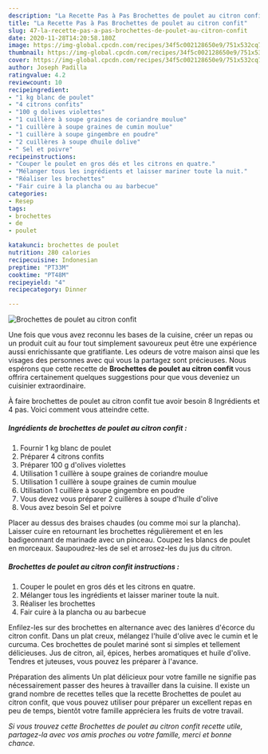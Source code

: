 ```yaml
---
description: "La Recette Pas à Pas Brochettes de poulet au citron confit"
title: "La Recette Pas à Pas Brochettes de poulet au citron confit"
slug: 47-la-recette-pas-a-pas-brochettes-de-poulet-au-citron-confit
date: 2020-11-28T14:20:58.180Z
image: https://img-global.cpcdn.com/recipes/34f5c002128650e9/751x532cq70/brochettes-de-poulet-au-citron-confit-photo-principale-de-la-recette.jpg
thumbnail: https://img-global.cpcdn.com/recipes/34f5c002128650e9/751x532cq70/brochettes-de-poulet-au-citron-confit-photo-principale-de-la-recette.jpg
cover: https://img-global.cpcdn.com/recipes/34f5c002128650e9/751x532cq70/brochettes-de-poulet-au-citron-confit-photo-principale-de-la-recette.jpg
author: Joseph Padilla
ratingvalue: 4.2
reviewcount: 10
recipeingredient:
- "1 kg blanc de poulet"
- "4 citrons confits"
- "100 g dolives violettes"
- "1 cuillère à soupe graines de coriandre moulue"
- "1 cuillère à soupe graines de cumin moulue"
- "1 cuillère à soupe gingembre en poudre"
- "2 cuillères à soupe dhuile dolive"
- " Sel et poivre"
recipeinstructions:
- "Couper le poulet en gros dés et les citrons en quatre."
- "Mélanger tous les ingrédients et laisser mariner toute la nuit."
- "Réaliser les brochettes"
- "Fair cuire à la plancha ou au barbecue"
categories:
- Resep
tags:
- brochettes
- de
- poulet

katakunci: brochettes de poulet 
nutrition: 280 calories
recipecuisine: Indonesian
preptime: "PT33M"
cooktime: "PT48M"
recipeyield: "4"
recipecategory: Dinner

---
```



![Brochettes de poulet au citron confit](https://img-global.cpcdn.com/recipes/34f5c002128650e9/751x532cq70/brochettes-de-poulet-au-citron-confit-photo-principale-de-la-recette.jpg)

Une fois que vous avez reconnu les bases de la cuisine, créer un repas ou un produit cuit au four tout simplement savoureux peut être une expérience aussi enrichissante que gratifiante. Les odeurs de votre maison ainsi que les visages des personnes avec qui vous la partagez sont précieuses. Nous espérons que cette recette de <strong> Brochettes de poulet au citron confit </strong> vous offrira certainement quelques suggestions pour que vous deveniez un cuisinier extraordinaire.

<!--inarticleads1-->

À faire brochettes de poulet au citron confit tue avoir besoin 8 Ingrédients et 4 pas. Voici comment vous atteindre cette.

##### Ingrédients de brochettes de poulet au citron confit :

1. Fournir 1 kg blanc de poulet
1. Préparer 4 citrons confits
1. Préparer 100 g d&#39;olives violettes
1. Utilisation 1 cuillère à soupe graines de coriandre moulue
1. Utilisation 1 cuillère à soupe graines de cumin moulue
1. Utilisation 1 cuillère à soupe gingembre en poudre
1. Vous devez vous préparer 2 cuillères à soupe d&#39;huile d&#39;olive
1. Vous avez besoin  Sel et poivre


Placer au dessus des braises chaudes (ou comme moi sur la plancha). Laisser cuire en retournant les brochettes régulièrement et en les badigeonnant de marinade avec un pinceau. Coupez les blancs de poulet en morceaux. Saupoudrez-les de sel et arrosez-les du jus du citron. 

<!--inarticleads2-->

##### Brochettes de poulet au citron confit instructions :

1. Couper le poulet en gros dés et les citrons en quatre.
1. Mélanger tous les ingrédients et laisser mariner toute la nuit.
1. Réaliser les brochettes
1. Fair cuire à la plancha ou au barbecue


Enfilez-les sur des brochettes en alternance avec des lanières d&#39;écorce du citron confit. Dans un plat creux, mélangez l&#39;huile d&#39;olive avec le cumin et le curcuma. Ces brochettes de poulet mariné sont si simples et tellement délicieuses. Jus de citron, ail, épices, herbes aromatiques et huile d&#39;olive. Tendres et juteuses, vous pouvez les préparer à l&#39;avance. 

<!--inarticleads1-->

<p>
Préparation des aliments Un plat délicieux pour votre famille ne signifie pas nécessairement passer des heures à travailler dans la cuisine. Il existe un grand nombre de recettes telles que la recette Brochettes de poulet au citron confit, que vous pouvez utiliser pour préparer un excellent repas en peu de temps, bientôt votre famille appréciera les fruits de votre travail.
</p>

<p>
<i>Si vous trouvez cette Brochettes de poulet au citron confit recette utile, partagez-la avec vos amis proches ou votre famille, merci et bonne chance.</i>
</p>
